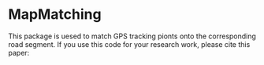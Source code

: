 # MapMatching
This package is uesed to match GPS tracking pionts onto the corresponding road segment. 
If you use this code for your research work, please cite this paper: 

